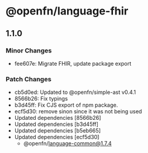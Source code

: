 # @openfn/language-fhir

## 1.1.0

### Minor Changes

- fee607e: Migrate FHIR, update package export

### Patch Changes

- cb5d0ed: Updated to @openfn/simple-ast v0.4.1
- 8566b26: Fix typings
- b3d45ff: Fix CJS export of npm package.
- ecf5d30: remove sinon since it was not being used
- Updated dependencies [8566b26]
- Updated dependencies [b3d45ff]
- Updated dependencies [b5eb665]
- Updated dependencies [ecf5d30]
  - @openfn/language-common@1.7.4
